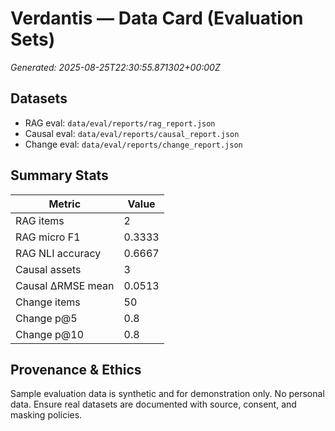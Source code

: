 # Verdantis — Data Card (Evaluation Sets)

_Generated: 2025-08-25T22:30:55.871302+00:00Z_

## Datasets
- RAG eval: `data/eval/reports/rag_report.json`
- Causal eval: `data/eval/reports/causal_report.json`
- Change eval: `data/eval/reports/change_report.json`

## Summary Stats
| Metric | Value |
|---|---|
| RAG items | 2 |
| RAG micro F1 | 0.3333 |
| RAG NLI accuracy | 0.6667 |
| Causal assets | 3 |
| Causal ΔRMSE mean | 0.0513 |
| Change items | 50 |
| Change p@5 | 0.8 |
| Change p@10 | 0.8 |

## Provenance & Ethics
Sample evaluation data is synthetic and for demonstration only. No personal data.
Ensure real datasets are documented with source, consent, and masking policies.
